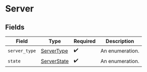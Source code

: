 # Server


## Fields

| Field                                             | Type                                              | Required                                          | Description                                       |
| ------------------------------------------------- | ------------------------------------------------- | ------------------------------------------------- | ------------------------------------------------- |
| `server_type`                                     | [ServerType](../../models/shared/servertype.md)   | :heavy_check_mark:                                | An enumeration.                                   |
| `state`                                           | [ServerState](../../models/shared/serverstate.md) | :heavy_check_mark:                                | An enumeration.                                   |